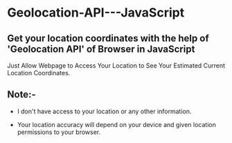 # Geolocation-API---JavaScript
## Get your location coordinates with the help of 'Geolocation API' of Browser in JavaScript

Just Allow Webpage to Access Your Location to See Your Estimated Current Location Coordinates.

## Note:-

* I don't have access to your location or any other information.

* Your location accuracy will depend on your device and given location permissions to your browser.
